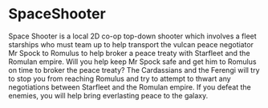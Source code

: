# SpaceShooter
 
Space Shooter is a local 2D co-op top-down shooter which involves a fleet starships who must team up to help transport the vulcan peace negotiator Mr Spock to Romulus to help broker a peace treaty with Starfleet and the Romulan empire. Will you help keep Mr Spock safe and get him to Romulus on time to broker the peace treaty?
The Cardassians and the Ferengi will try to stop you from reaching Romulus and try to attempt to thwart any negotiations between Starfleet and the Romulan empire. If you defeat the enemies, you will help bring everlasting peace to the galaxy.
